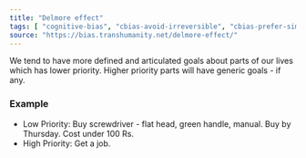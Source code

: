 ```yaml
---
title: "Delmore effect"
tags: [ "cognitive-bias", "cbias-avoid-irreversible", "cbias-prefer-simple" ]
source: "https://bias.transhumanity.net/delmore-effect/"
---
```


We tend to have more defined and articulated goals about parts of our lives which has lower priority. Higher priority parts will have generic goals - if any.

### Example

- Low Priority: Buy screwdriver - flat head, green handle, manual. Buy by Thursday. Cost under 100 Rs.
- High Priority: Get a job.

